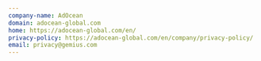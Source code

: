 ```yaml
---
company-name: AdOcean
domain: adocean-global.com
home: https://adocean-global.com/en/
privacy-policy: https://adocean-global.com/en/company/privacy-policy/
email: privacy@gemius.com
---
```




